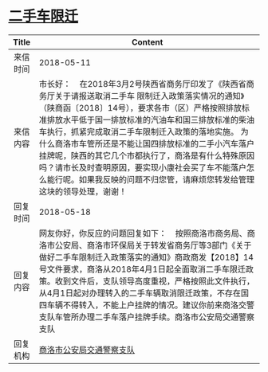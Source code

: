 # <a href="http://www.shangluo.gov.cn/zmhd/ldxxxx.jsp?urltype=leadermail.LeaderMailContentUrl&wbtreeid=1112&leadermailid=4706">二手车限迁</a>
| Title |                                                                                                                                Content                                                                                                                                |
|:-----:|-----------------------------------------------------------------------------------------------------------------------------------------------------------------------------------------------------------------------------------------------------------------------|
| 来信时间  | 2018-05-11                                                                                                                                                                                                                                                            |
| 来信内容  | 市长好：    在2018年3月2号陕西省商务厅印发了《陕西省商务厅关于请报送取消二手车 限制迁入政策落实情况的通知》（陕商函〔2018〕14号），要求各市（区）严格按照排放标准排放水平低于国一排放标准的汽油车和国三排放标准的柴油车执行，抓紧完成取消二手车限制迁入政策的落地实施。 为什么商洛市车管所还是不能让国四排放标准的二手小汽车落户挂牌呢，陕西的其它几个市都执行了，商洛是有什么特殊原因吗？请市长及时查明原因，要实现小康社会买了车不能落户怎么能行呢。如果我反映的问题不归您管，请麻烦您转发给管理这块的领导处理，谢谢！ |
| 回复时间  | 2018-05-18                                                                                                                                                                                                                                                            |
| 回复内容  | 网友你好，你反应的问题回复如下：    按照商洛市商务局、商洛市公安局、商洛市环保局关于转发省商务厅等3部门《关于做好二手车限制迁入政策落实的通知》商政商发【2018】14号文件要求，商洛从2018年4月1日起全面取消二手车限迁政策。收到文件后，支队领导高度重视，严格按照此文件执行，从4月1日起对办理转入的二手车辆取消限迁政策，不存在国四车辆不得转入，不能上户挂牌的情况。建议你前来商洛交警支队车管所办理二手车落户挂牌手续。商洛市公安局交通警察支队                                     |
| 回复机构  | <a href="../../categories/agencies/商洛市公安局交通警察支队.md">商洛市公安局交通警察支队</a>                                                                                                                                                                                                    |